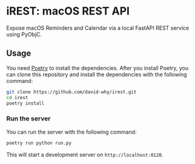 # iREST: macOS REST API

Expose macOS Reminders and Calendar via a local FastAPI REST service using PyObjC.

## Usage

You need [Poetry](https://python-poetry.org/docs/#installation) to install the dependencies. After you install Poetry, you can clone this repository and install the dependencies with the following command:

```bash
git clone https://github.com/david-why/irest.git
cd irest
poetry install
```

### Run the server

You can run the server with the following command:

```bash
poetry run python run.py
```

This will start a development server on `http://localhost:8120`.
